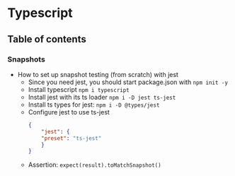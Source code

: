 # Typescript

## Table of contents

### Snapshots
- How to set up snapshot testing (from scratch) with jest
    - Since you need jest, you should start package.json with `npm init -y`
    - Install typescript `npm i typescript`
    - Install jest with its ts loader `npm i -D jest ts-jest`
    - Install ts types for jest: `npm i -D @types/jest`
    - Configure jest to use ts-jest 
        ```json
        {
            "jest": {
            "preset": "ts-jest"
            }
        }
        ``` 
    - Assertion: `expect(result).toMatchSnapshot()`